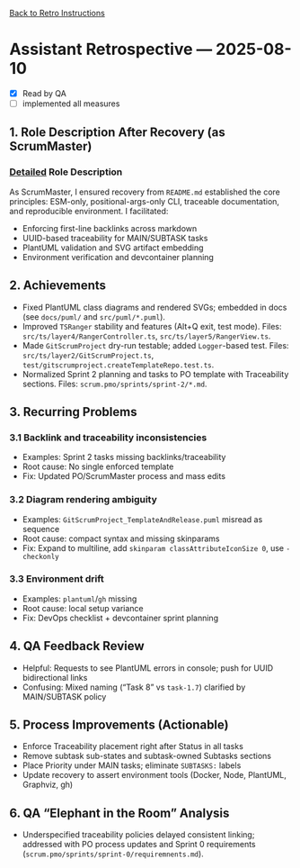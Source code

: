 [Back to Retro Instructions](./retro-instructions.md)

# Assistant Retrospective — 2025-08-10

- [x] Read by QA
- [ ] implemented all measures

## 1. Role Description After Recovery (as ScrumMaster)
### [Detailed](Settiles) Role Description
As ScrumMaster, I ensured recovery from `README.md` established the core principles: ESM-only, positional-args-only CLI, traceable documentation, and reproducible environment. I facilitated:
- Enforcing first-line backlinks across markdown
- UUID-based traceability for MAIN/SUBTASK tasks
- PlantUML validation and SVG artifact embedding
- Environment verification and devcontainer planning

## 2. Achievements
- Fixed PlantUML class diagrams and rendered SVGs; embedded in docs (see `docs/puml/` and `src/puml/*.puml`).
- Improved `TSRanger` stability and features (Alt+Q exit, test mode). Files: `src/ts/layer4/RangerController.ts`, `src/ts/layer5/RangerView.ts`.
- Made `GitScrumProject` dry-run testable; added `Logger`-based test. Files: `src/ts/layer2/GitScrumProject.ts`, `test/gitscrumproject.createTemplateRepo.test.ts`.
- Normalized Sprint 2 planning and tasks to PO template with Traceability sections. Files: `scrum.pmo/sprints/sprint-2/*.md`.

## 3. Recurring Problems
### 3.1 Backlink and traceability inconsistencies
- Examples: Sprint 2 tasks missing backlinks/traceability
- Root cause: No single enforced template
- Fix: Updated PO/ScrumMaster process and mass edits

### 3.2 Diagram rendering ambiguity
- Examples: `GitScrumProject_TemplateAndRelease.puml` misread as sequence
- Root cause: compact syntax and missing skinparams
- Fix: Expand to multiline, add `skinparam classAttributeIconSize 0`, use `-checkonly`

### 3.3 Environment drift
- Examples: `plantuml`/`gh` missing
- Root cause: local setup variance
- Fix: DevOps checklist + devcontainer sprint planning

## 4. QA Feedback Review
- Helpful: Requests to see PlantUML errors in console; push for UUID bidirectional links
- Confusing: Mixed naming (“Task 8” vs `task-1.7`) clarified by MAIN/SUBTASK policy

## 5. Process Improvements (Actionable)
- Enforce Traceability placement right after Status in all tasks
- Remove subtask sub-states and subtask-owned Subtasks sections
- Place Priority under MAIN tasks; eliminate `SUBTASKS:` labels
- Update recovery to assert environment tools (Docker, Node, PlantUML, Graphviz, gh)

## 6. QA “Elephant in the Room” Analysis
- Underspecified traceability policies delayed consistent linking; addressed with PO process updates and Sprint 0 requirements (`scrum.pmo/sprints/sprint-0/requiremnents.md`).


